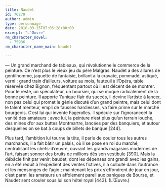 ```yaml
---
title: Naudet
id: 76279
author: admin
type: personnage
date: 2010-03-15T07:06:28+00:00
excerpt: "L'Œuvre"
rm_character_novel:
  - 75936
rm_character_name_main: Naudet

---
```

— Un grand marchand de tableaux, qui révolutionne le commerce de la peinture. Ce n&rsquo;est plus le vieux jeu du père Malgras. Naudet a des allures de gentilhomme, jaquette de fantaisie, brillant à la cravate, pommadé, astiqué, verni ; grand train d&rsquo;ailleurs, voiture au mois, fauteuil à l&rsquo;Opéra, table réservée chez Bignon, fréquentant partout où il est décent de se montrer. Pour le reste, un spéculateur, un boursier, qui se moque radicalement de la bonne peinture. Il apporte 1&rsquo;unique flair du succès, il devine l&rsquo;artiste à lancer, non pas celui qui promet le génie discuté d&rsquo;un grand peintre, mais celui dont le talent menteur, empli de fausses hardiesses, va faire prime sur le marché bourgeois. C&rsquo;est lui qui invente Fagerolles. Il spécule sur l&rsquo;ignoranceet la vanité des amateurs ; avec lui, la peinture n&rsquo;est plus qu&rsquo;un terrain louche, des mines d&rsquo;or aux buttes Montmartre, lancées par des banquiers, et autour desquelles on se bat à coups de billets de banque [244].

Plus tard, l&rsquo;ambition lui tourne la tête, il parle de couler tous les autres marchands, il a fait bâtir un palais, où il se pose en roi du marché, centralisant les chefs-d&rsquo;œuvre, ouvrant les grands magasins modernes de l&rsquo;art, faisant sonner des bruits de millions dès son vestibule [390]. Mais la débâcle finit par venir; baudet, dont les dépenses ont grandi avec les gains, en a été réduit à l&rsquo;expédient des ventes fictives, il a culbuté dans l&rsquo;outrance et les mensonges de l&rsquo;agio ; maintenant les prix s&rsquo;effondrent de jour en jour, c&rsquo;est parmi les amateurs un affolement pareil aux paniques de Bourse, et Naudet sent crouler sous lui son hôtel royal [443]. (L&rsquo;Œuvre.)